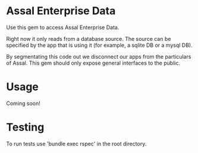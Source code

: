 # Assal Enterprise Data

Use this gem to access Assal Enterprise Data.

Right now it only reads from a database source. The source can be specified
by the app that is using it (for example, a sqlite DB or a mysql DB).

By segmentating this code out we disconnect our apps from the particulars
of Assal. This gem should only expose general interfaces to the public.

# Usage

Coming soon!

# Testing

To run tests use 'bundle exec rspec' in the root directory.
